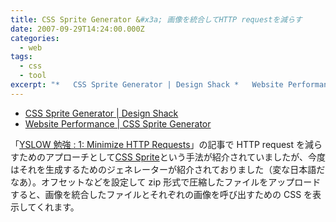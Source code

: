 ```yaml
---
title: CSS Sprite Generator &#x3a; 画像を統合してHTTP requestを減らす
date: 2007-09-29T14:24:00.000Z
categories:
  - web
tags:
  - css
  - tool
excerpt: "*   CSS Sprite Generator | Design Shack *   Website Performance | CSS Sprite Generator"
---
```


- [CSS Sprite Generator | Design Shack](http://www.designshack.co.uk/news/css-sprite-generator)
- [Website Performance | CSS Sprite Generator](http://spritegen.website-performance.org/)

「[YSLOW 勉強 : 1: Minimize HTTP Requests](/blog//2007/08/yslow_1_minimize_http_requests/)」の記事で HTTP request を減らすためのアプローチとして[CSS Sprite](http://alistapart.com/articles/sprites)という手法が紹介されていましたが、今度はそれを生成するためのジェネレーターが紹介されておりました（変な日本語だなあ）。オフセットなどを設定して zip 形式で圧縮したファイルをアップロードすると、画像を統合したファイルとそれぞれの画像を呼び出すための CSS を表示してくれます。
